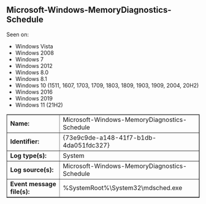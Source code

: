 ## Microsoft-Windows-MemoryDiagnostics-Schedule

Seen on:
* Windows Vista
* Windows 2008
* Windows 7
* Windows 2012
* Windows 8.0
* Windows 8.1
* Windows 10 (1511, 1607, 1703, 1709, 1803, 1809, 1903, 1909, 2004, 20H2)
* Windows 2016
* Windows 2019
* Windows 11 (21H2)

<table border="1" class="docutils">
  <tbody>
    <tr>
      <td><b>Name:</b></td>
      <td>Microsoft-Windows-MemoryDiagnostics-Schedule</td>
    </tr>
    <tr>
      <td><b>Identifier:</b></td>
      <td>{73e9c9de-a148-41f7-b1db-4da051fdc327}</td>
    </tr>
    <tr>
      <td><b>Log type(s):</b></td>
      <td>System</td>
    </tr>
    <tr>
      <td><b>Log source(s):</b></td>
      <td>Microsoft-Windows-MemoryDiagnostics-Schedule</td>
    </tr>
    <tr>
      <td><b>Event message file(s):</b></td>
      <td>%SystemRoot%\System32\mdsched.exe</td>
    </tr>
  </tbody>
</table>

&nbsp;

